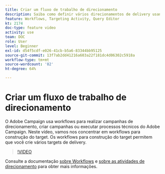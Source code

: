 ```yaml
---
title: Criar um fluxo de trabalho de direcionamento
description: Saiba como definir vários direcionamentos de delivery usando workflows para construção do target.
feature: Workflows, Targeting Activity, Query Editor
kt: 2174
doc-type: feature video
activity: use
team: DOC
role: User
level: Beginner
exl-id: d54f5cdf-e026-41cb-b5a6-83344bb95125
source-git-commit: 13f7ab2dd41216a603a22f181dc4d06302c5918a
workflow-type: tm+mt
source-wordcount: '82'
ht-degree: 64%

---
```


# Criar um fluxo de trabalho de direcionamento

O Adobe Campaign usa workflows para realizar campanhas de direcionamento, criar campanhas ou executar processos técnicos do Adobe Campaign. Neste vídeo, vamos nos concentrar em workflows para construção do target. Os workflows para construção do target permitem que você crie vários targets de delivery.

>[!VIDEO](https://video.tv.adobe.com/v/25605?quality=12&learn=on)

Consulte a documentação [sobre Workflows](https://experienceleague.adobe.com/docs/campaign-classic/using/automating-with-workflows/introduction/about-workflows.html?lang=pt-BR)
e [sobre as atividades de direcionamento](https://experienceleague.adobe.com/docs/campaign-classic/using/automating-with-workflows/targeting-activities/about-targeting-activities.html) para obter mais informações.
